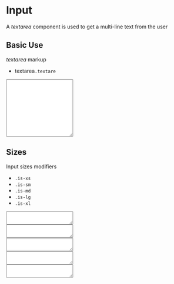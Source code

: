 # Input

A _textarea_ component is used to get a multi-line text from the user

## Basic Use

_textarea_ markup

- textarea`.textare`

<snippeter>
<pre>
<textarea class="textarea" id="exampleTextarea1" name="description-textarea" rows="10"></textarea>
</pre>
</snippeter>

## Sizes

Input sizes modifiers

- `.is-xs`
- `.is-sm`
- `.is-md`
- `.is-lg`
- `.is-xl`

<snippeter>
<pre>
<textarea class="textarea is-xs"></textarea>
<textarea class="textarea is-sm"></textarea>
<textarea class="textarea is-md"></textarea>
<textarea class="textarea is-lg"></textarea>
<textarea class="textarea is-xl"></textarea>
</pre>
</snippeter>
